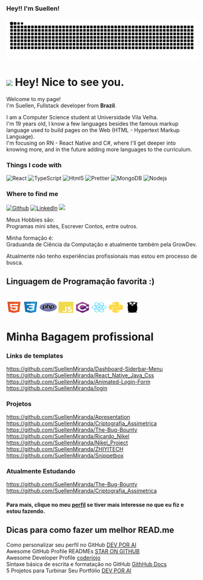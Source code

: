 ### Hey!! I'm Suellen!

![Snake animation](https://github.com/SuellenMiranda/SuellenMiranda/blob/output/github-contribution-grid-snake.svg)

<h1><img src="https://emojis.slackmojis.com/emojis/images/1531849430/4246/blob-sunglasses.gif?1531849430" width="30"/> Hey! Nice to see you.</h1>

<p>Welcome to my page! </br> I'm Suellen, Fullstack developer from <b>Brazil</b>. </p>
<p>I am a Computer Science student at Universidade Vila Velha.<br>
I'm 19 years old, I know a few languages besides the famous markup language used to build pages on the Web (HTML - Hypertext Markup Language).<br>
I'm focusing on RN - React Native and C#, where I'll get deeper into knowing more, and in the future adding more languages to the curriculum.</p>

<h3>Things I code with</h3>
<p>
  <img alt="React" src="https://img.shields.io/badge/-React-45b8d8?style=flat-square&logo=react&logoColor=white" />
  <img alt="TypeScript" src="https://img.shields.io/badge/-TypeScript-007ACC?style=flat-square&logo=typescript&logoColor=white" />
  <img alt="Html5" src="https://img.shields.io/badge/-HTML5-E34F26?style=flat-square&logo=html5&logoColor=white" />
  <img alt="Prettier" src="https://img.shields.io/badge/-Prettier-F7B93E?style=flat-square&logo=prettier&logoColor=white" />
  <img alt="MongoDB" src="https://img.shields.io/badge/-MongoDB-13aa52?style=flat-square&logo=mongodb&logoColor=white" />
  <img alt="Nodejs" src="https://img.shields.io/badge/-Nodejs-43853d?style=flat-square&logo=Node.js&logoColor=white" />
</p>

<h3>Where to find me</h3>

<p>
  <a href="https://github.com/SuellenMiranda" target="_blank"><img alt="Github" src="https://img.shields.io/badge/GitHub-%2312100E.svg?&style=for-the-badge&logo=Github&logoColor=white" /></a> 
  <a href="https://www.linkedin.com/in/suellen-miranda-amorim/" target="_blank"><img alt="LinkedIn" src="https://img.shields.io/badge/linkedin-%230077B5.svg?&style=for-the-badge&logo=linkedin&logoColor=white" /></a>
  <a href = "mailto:suellen.org@gmail.com"><img src="https://img.shields.io/badge/Gmail-D14836?style=for-the-badge&logo=gmail&logoColor=white" target="_blank"></a>
</p>
  
<p>Meus Hobbies são: <br> Programas mini sites, Escrever Contos, entre outros.</p>
<p>Minha formação é: <br> Graduanda de Ciência da Computação e atualmente também pela GrowDev.</p>
<p>Atualmente não tenho experiências profissionais mas estou em processo de busca.</p>

## Linguagem de Programação favorita :)

<div style="display: inline_block"><br>
  <img align="center" alt="HTML" height="30" width="40" src="https://raw.githubusercontent.com/devicons/devicon/master/icons/html5/html5-original.svg">
  <img align="center" alt="CSS" height="30" width="40" src="https://raw.githubusercontent.com/devicons/devicon/master/icons/css3/css3-original.svg">
  <img align="center" alt="PHP" height="43" width="45" src="https://raw.githubusercontent.com/devicons/devicon/master/icons/php/php-original.svg">
  <img align="center" alt="Js" height="30" width="40" src="https://raw.githubusercontent.com/devicons/devicon/master/icons/javascript/javascript-plain.svg">
  
  <img align="center" alt="CSharp" height="30" width="40" src="https://raw.githubusercontent.com/devicons/devicon/master/icons/csharp/csharp-original.svg">
  <img align="center" alt="React" height="30" width="40" src="https://raw.githubusercontent.com/devicons/devicon/master/icons/react/react-original.svg">
  <img align="center" alt="Python" height="30" width="40" src="https://raw.githubusercontent.com/devicons/devicon/master/icons/python/python-plain.svg">
  <img align="center" alt="GO" height="30" width="40" src="https://raw.githubusercontent.com/devicons/devicon/master/icons/go/go-plain.svg">
</div>
 
# Minha Bagagem profissional

###  Links de templates
https://github.com/SuellenMiranda/Dashboard-Siderbar-Menu <br>
https://github.com/SuellenMiranda/React_Native_Java_Css <br>
https://github.com/SuellenMiranda/Animated-Login-Form <br>
https://github.com/SuellenMiranda/login <br>

### Projetos
https://github.com/SuellenMiranda/Apresentation <br>
https://github.com/SuellenMiranda/Criptografia_Assimetrica <br>
https://github.com/SuellenMiranda/The-Bug-Bounty <br>
https://github.com/SuellenMiranda/Ricardo_Nikel <br>
https://github.com/SuellenMiranda/Nikel_Project <br>
https://github.com/SuellenMiranda/ZHIYITECH <br>
https://github.com/SuellenMiranda/Snippetbox <br>
  
### Atualmente Estudando
https://github.com/SuellenMiranda/The-Bug-Bounty <br>
https://github.com/SuellenMiranda/Criptografia_Assimetrica <br>
  
#### Para mais, clique no meu [perfil](https://github.com/SuellenMiranda?tab=repositories) se tiver mais interesse no que eu fiz e estou fazendo.

</div>


## Dicas para como fazer um melhor READ.me
Como personalizar seu perfil no GitHub [DEV POR AI](https://devporai.com.br/como-personalizar-seu-perfil-no-github/) <br>
Awesome GitHub Profile READMEs [STAR ON GITHUB](https://zzetao.github.io/awesome-github-profile/) <br>
Awesome Developer Profile [coderjojo](https://github.com/coderjojo/creative-profile-readme) <br>
Sintaxe básica de escrita e formatação no GitHub [GithHub Docs](https://docs.github.com/pt/get-started/writing-on-github/getting-started-with-writing-and-formatting-on-github/basic-writing-and-formatting-syntax) <br>
5 Projetos para Turbinar Seu Portfólio [DEV POR AI](https://devporai.com.br/5-projetos-para-turbinar-seu-portfolio/)
